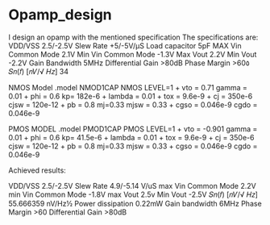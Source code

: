 # Opamp_design
I design an opamp with the mentioned specification
The specifications are: 
  VDD/VSS   2.5/-2.5V
  Slew Rate   +5/-5V/μS
  Load capacitor  5pF
  MAX Vin Common Mode 2.1V
  Min Vin Common Mode -1.3V
  Max Vout 2.2V
  Min Vout -2.2V
  Gain Bandwidth 5MHz
  Differential Gain >80dB
  Phase Margin >60٥
  𝑆𝑛(𝑓) [𝑛𝑉/√ 𝐻𝑧] 34

NMOS Model .model NMOD1CAP NMOS LEVEL=1
            + vto = 0.71 gamma = 0.01
            + phi = 0.6 kp= 182e-6
            + lambda = 0.01
            + tox = 9.6e-9
            + cj = 350e-6 cjsw = 120e-12
            + pb = 0.8 mj=0.33 mjsw = 0.33
            + cgso = 0.046e-9 cgdo = 0.046e-9

PMOS MODEL .model PMOD1CAP PMOS LEVEL=1
           + vto = -0.901 gamma = 0.01
           + phi = 0.6 kp= 41.5e-6
           + lambda = 0.01
           + tox = 9.6e-9
           + cj = 350e-6 cjsw = 120e-12
           + pb = 0.8 mj=0.33 mjsw = 0.33
           + cgso = 0.046e-9 cgdo = 0.046e-9
           
          
Achieved results:

VDD/VSS                2.5/-2.5V
Slew Rate              4.9/-5.14 V/uS
max Vin Common Mode    2.2V
min Vin Common Mode    -1.8V
max Vout               2.5v
Min Vout               -2.5V
𝑆𝑛(𝑓) [𝑛𝑉/√ 𝐻𝑧]       55.666359 nV/Hz½
Power dissipation      0.22mW
Gain bandwidth         6MHz
Phase Margin           >60
Differential Gain      >80dB

